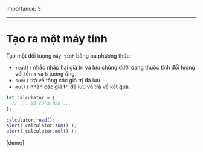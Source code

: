importance: 5

---

# Tạo ra một máy tính

Tạo một đối tượng `máy tính` bằng ba phương thức:

- `read()` nhắc nhập hai giá trị và lưu chúng dưới dạng thuộc tính đối tượng với tên `a` và `b` tương ứng.
- `sum()` trả về tổng các giá trị đã lưu.
- `mul()` nhân các giá trị đã lưu và trả về kết quả.

```js
let calculator = {
  // ... mã của bạn ...
};

calculator.read();
alert( calculator.sum() );
alert( calculator.mul() );
```

[demo]
